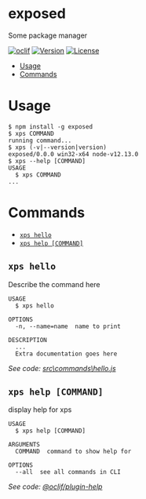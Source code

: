 exposed
=======

Some package manager

[![oclif](https://img.shields.io/badge/cli-oclif-brightgreen.svg)](https://oclif.io)
[![Version](https://img.shields.io/github/package-json/v/fuckingbored/exposed)](https://github.com/fuckingbored/exposed)
[![License](https://img.shields.io/github/license/fuckingbored/exposed)](https://github.com/fuckingbored/exposed/blob/master/LICENSE)

<!-- toc -->
* [Usage](#usage)
* [Commands](#commands)
<!-- tocstop -->
# Usage
<!-- usage -->
```sh-session
$ npm install -g exposed
$ xps COMMAND
running command...
$ xps (-v|--version|version)
exposed/0.0.0 win32-x64 node-v12.13.0
$ xps --help [COMMAND]
USAGE
  $ xps COMMAND
...
```
<!-- usagestop -->
# Commands
<!-- commands -->
* [`xps hello`](#xps-hello)
* [`xps help [COMMAND]`](#xps-help-command)

## `xps hello`

Describe the command here

```
USAGE
  $ xps hello

OPTIONS
  -n, --name=name  name to print

DESCRIPTION
  ...
  Extra documentation goes here
```

_See code: [src\commands\hello.js](https://github.com/fuckingbored/exposed/blob/v0.0.0/src\commands\hello.js)_

## `xps help [COMMAND]`

display help for xps

```
USAGE
  $ xps help [COMMAND]

ARGUMENTS
  COMMAND  command to show help for

OPTIONS
  --all  see all commands in CLI
```

_See code: [@oclif/plugin-help](https://github.com/oclif/plugin-help/blob/v2.2.3/src\commands\help.ts)_
<!-- commandsstop -->
